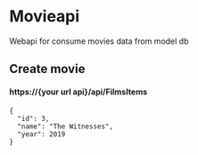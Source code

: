 # Movieapi
Webapi for consume movies data from model db

## Create movie

#### https://{your url api}/api/FilmsItems

````
{
  "id": 3,
  "name": "The Witnesses",
  "year": 2019
}
````

